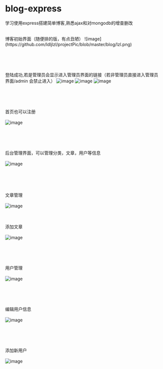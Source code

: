 # blog-express

学习使用express搭建简单博客,熟悉ajax和对mongodb的增查删改

<br>  
博客初始界面（随便排的版，有点丑陋） 
![image](https://github.com/ldljlzl/projectPic/blob/master/blog/lzl.png)


<br>  <br>  <br>  


登陆成功,若是管理员会显示进入管理员界面的链接（若非管理员直接进入管理员界面/admin 会禁止进入）
![image](https://github.com/ldljlzl/projectPic/blob/master/blog/管理员登录成功.png)
![image](https://github.com/ldljlzl/projectPic/blob/master/blog/非管理员禁止进入.png)
![image](https://github.com/ldljlzl/projectPic/blob/master/blog/登录后.png)


<br>  <br>  <br>   


首页也可以注册
<br>  
![image](https://github.com/ldljlzl/projectPic/blob/master/blog/注册.png)

<br>  <br>  <br>  




后台管理界面，可以管理分类，文章，用户等信息
<br>  
![image](https://github.com/ldljlzl/projectPic/blob/master/blog/分类管理.png)

<br>  <br>  <br>  
文章管理
<br>  
![image](https://github.com/ldljlzl/projectPic/blob/master/blog/文章管理.png)
<br>  <br>  <br>  



添加文章
<br>  
![image](https://github.com/ldljlzl/projectPic/blob/master/blog/添加新文章.png)

<br>  <br>  <br>  



用户管理
<br>  
![image](https://github.com/ldljlzl/projectPic/blob/master/blog/用户管理.png)

<br>  <br>  <br>  



编辑用户信息
<br>  
![image](https://github.com/ldljlzl/projectPic/blob/master/blog/编辑用户.png)

<br>  <br>  <br>  


添加新用户
<br>  
![image](https://github.com/ldljlzl/projectPic/blob/master/blog/添加用户.png)
